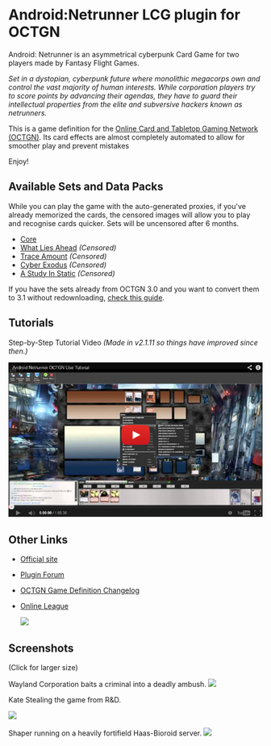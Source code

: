 ﻿Android:Netrunner LCG plugin for OCTGN
=========================
Android: Netrunner is an asymmetrical cyberpunk Card Game for two players made by Fantasy Flight Games. 

*Set in a dystopian, cyberpunk future where monolithic megacorps own and control the vast majority of human interests. While corporation players try to score points by advancing their agendas, they have to guard their intellectual properties from the elite and subversive hackers known as netrunners.*

This is a game definition for the [Online Card and Tabletop Gaming Network (OCTGN)](http://octgn.net). Its card effects are almost completely automated to allow for smoother play and prevent mistakes

Enjoy!

Available Sets and Data Packs
---------

While you can play the game with the auto-generated proxies, if you've already memorized the cards, the censored images will allow you to play and recognise cards quicker.
Sets will be uncensored after 6 months.

* [Core](http://dbzer0.com/pub/ANR/Sets/ANR-Core.o8c)
* [What Lies Ahead](http://dbzer0.com/pub/ANR/Sets/ANR-What-Lies-Ahead.o8c) *(Censored)*
* [Trace Amount](http://dbzer0.com/pub/ANR/Sets/ANR-Trace-Amount.o8c) *(Censored)*
* [Cyber Exodus](http://dbzer0.com/pub/ANR/Sets/ANR-Cyber-Exodus.o8c) *(Censored)*
* [A Study In Static](http://dbzer0.com/pub/ANR/Sets/ANR-A-Study-In-Static.o8c) *(Censored)*
 

If you have the sets already from OCTGN 3.0 and you want to convert them to 3.1 without redownloading, [check this guide](o8c_Convert_Guide.md).

Tutorials
---------

Step-by-Step Tutorial Video *(Made in v2.1.11 so things have improved since then.)*

[![Step-by-Step Tutorial Video (v2.1.11)](Turorial_video_screenshot.png)](http://www.youtube.com/watch?v=nGGECL7nom0)


Other Links
---------
* [Official site](http://www.fantasyflightgames.com/edge_minisite_sec.asp?eidm=207&esem=1)
* [Plugin Forum](http://octgn.gamersjudgement.com/viewforum.php?f=52)
* [OCTGN Game Definition Changelog](changelog.md)
* [Online League](http://www.challengeboards.net/boards/details/4)
  
  [![](https://dl.dropboxusercontent.com/u/11028/anr-3.png)](http://www.challengeboards.net/boards/details/4) 

Screenshots
---------
(Click for larger size)

Wayland Corporation baits a criminal into a deadly ambush.
[![](http://i.imgur.com/u3YXqVyl.jpg)](http://i.imgur.com/u3YXqVy.jpg)

Kate Stealing the game from R&D.

[![](http://i.imgur.com/PgYecKsl.jpg)](http://i.imgur.com/PgYecKs.jpg)

Shaper running on a heavily fortifield Haas-Bioroid server.
[![](http://i.imgur.com/fYDVrl.jpg)](http://i.imgur.com/fYDVr.jpg)
